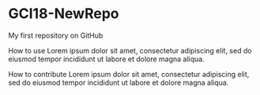 # GCI18-NewRepo
My first repository on GitHub


How to use
Lorem ipsum dolor sit amet, consectetur adipiscing elit, sed do eiusmod tempor incididunt ut labore et dolore magna aliqua.

How to contribute
Lorem ipsum dolor sit amet, consectetur adipiscing elit, sed do eiusmod tempor incididunt ut labore et dolore magna aliqua.
